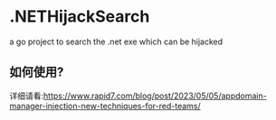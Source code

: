# .NETHijackSearch
a go project to search the .net exe which can be hijacked

## 如何使用?

详细请看:https://www.rapid7.com/blog/post/2023/05/05/appdomain-manager-injection-new-techniques-for-red-teams/
